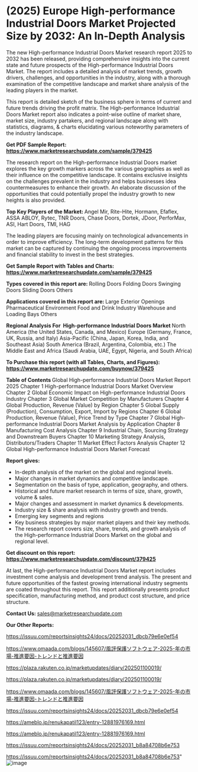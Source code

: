# (2025) Europe High-performance Industrial Doors Market Projected Size by 2032: An In-Depth Analysis

The new High-performance Industrial Doors Market research report 2025 to 2032 has been released, providing comprehensive insights into the current state and future prospects of the High-performance Industrial Doors Market. The report includes a detailed analysis of market trends, growth drivers, challenges, and opportunities in the industry, along with a thorough examination of the competitive landscape and market share analysis of the leading players in the market.

This report is detailed sketch of the business sphere in terms of current and future trends driving the profit matrix. The High-performance Industrial Doors Market report also indicates a point-wise outline of market share, market size, industry partakers, and regional landscape along with statistics, diagrams, &amp; charts elucidating various noteworthy parameters of the industry landscape.

<strong><b>Get PDF Sample Report: <a href=https://www.marketresearchupdate.com/sample/379425>https://www.marketresearchupdate.com/sample/379425</a></b></strong>

The research report on the High-performance Industrial Doors market explores the key growth markers across the various geographies as well as their influence on the competitive landscape. It contains exclusive insights on the challenges prevalent in the industry and helps businesses idea countermeasures to enhance their growth. An elaborate discussion of the opportunities that could potentially propel the industry growth to new heights is also provided.

<strong><b>Top Key Players of the Market:
</b></strong>Angel Mir, Rite-Hite, Hormann, Efaflex, ASSA ABLOY, Rytec, TNR Doors, Chase Doors, Dortek, JDoor, PerforMax, ASI, Hart Doors, TMI, HAG<strong><b>
</b></strong>

The leading players are focusing mainly on technological advancements in order to improve efficiency. The long-term development patterns for this market can be captured by continuing the ongoing process improvements and financial stability to invest in the best strategies.

<strong><b>Get Sample Report with Tables and Charts: <a href=https://www.marketresearchupdate.com/sample/379425>https://www.marketresearchupdate.com/sample/379425</a></b></strong>

<strong><b>Types covered in this report are:
</b></strong>Rolling Doors
Folding Doors
Swinging Doors
Sliding Doors
Others<strong><b>
</b></strong>

<strong><b>Applications covered in this report are:
</b></strong>Large Exterior Openings
Pharmaceutical Environment
Food and Drink Industry
Warehouse and Loading Bays
Others<strong><b>
</b></strong>

<strong><b>Regional Analysis For  High-performance Industrial Doors Market</b></strong><strong><b>
</b></strong>North America (the United States, Canada, and Mexico)
Europe (Germany, France, UK, Russia, and Italy)
Asia-Pacific (China, Japan, Korea, India, and Southeast Asia)
South America (Brazil, Argentina, Colombia, etc.)
The Middle East and Africa (Saudi Arabia, UAE, Egypt, Nigeria, and South Africa)

<strong><b>To Purchase this report (with all Tables, Charts, and Figures): <a href=https://www.marketresearchupdate.com/buynow/379425>https://www.marketresearchupdate.com/buynow/379425</a></b></strong>

<strong><b>Table of Contents</b></strong><strong><b>
</b></strong>Global High-performance Industrial Doors Market Report 2025
Chapter 1 High-performance Industrial Doors Market Overview
Chapter 2 Global Economic Impact on High-performance Industrial Doors Industry
Chapter 3 Global Market Competition by Manufacturers
Chapter 4 Global Production, Revenue (Value) by Region
Chapter 5 Global Supply (Production), Consumption, Export, Import by Regions
Chapter 6 Global Production, Revenue (Value), Price Trend by Type
Chapter 7 Global High-performance Industrial Doors Market Analysis by Application
Chapter 8 Manufacturing Cost Analysis
Chapter 9 Industrial Chain, Sourcing Strategy and Downstream Buyers
Chapter 10 Marketing Strategy Analysis, Distributors/Traders
Chapter 11 Market Effect Factors Analysis
Chapter 12 Global High-performance Industrial Doors Market Forecast

<strong><b>Report gives:</b></strong>

- In-depth analysis of the market on the global and regional levels.
- Major changes in market dynamics and competitive landscape.
- Segmentation on the basis of type, application, geography, and others.
- Historical and future market research in terms of size, share, growth, volume &amp; sales.
- Major changes and assessment in market dynamics &amp; developments.
- Industry size &amp; share analysis with industry growth and trends.
- Emerging key segments and regions
- Key business strategies by major market players and their key methods.
- The research report covers size, share, trends, and growth analysis of the High-performance Industrial Doors Market on the global and regional level.

<strong><b>Get discount on this report: <a href=https://www.marketresearchupdate.com/discount/379425>https://www.marketresearchupdate.com/discount/379425</a></b></strong>

At last, the High-performance Industrial Doors Market report includes investment come analysis and development trend analysis. The present and future opportunities of the fastest growing international industry segments are coated throughout this report. This report additionally presents product specification, manufacturing method, and product cost structure, and price structure.

<strong><b>Contact Us:
</b></strong>sales@marketresearchupdate.com

<strong>Our Other Reports:</strong>

<a href=https://issuu.com/reportsinsights24/docs/20252031_dbcb79e6e0ef54>https://issuu.com/reportsinsights24/docs/20252031_dbcb79e6e0ef54</a>

<a href=https://www.omaada.com/blogs/145607/風評保護ソフトウェア-2025-年の市場-推進要因-トレンドと推進要因>https://www.omaada.com/blogs/145607/風評保護ソフトウェア-2025-年の市場-推進要因-トレンドと推進要因</a>

<a href=https://plaza.rakuten.co.jp/marketupdates/diary/202501100019/>https://plaza.rakuten.co.jp/marketupdates/diary/202501100019/</a>

<a href=https://plaza.rakuten.co.jp/marketupdates/diary/202501100019/>https://plaza.rakuten.co.jp/marketupdates/diary/202501100019/</a>

<a href=https://www.omaada.com/blogs/145607/風評保護ソフトウェア-2025-年の市場-推進要因-トレンドと推進要因>https://www.omaada.com/blogs/145607/風評保護ソフトウェア-2025-年の市場-推進要因-トレンドと推進要因</a>

<a href=https://issuu.com/reportsinsights24/docs/20252031_dbcb79e6e0ef54>https://issuu.com/reportsinsights24/docs/20252031_dbcb79e6e0ef54</a>

<a href=https://ameblo.jp/renukapatil123/entry-12881976169.html>https://ameblo.jp/renukapatil123/entry-12881976169.html</a>

<a href=https://ameblo.jp/renukapatil123/entry-12881976169.html>https://ameblo.jp/renukapatil123/entry-12881976169.html</a>

<a href=https://issuu.com/reportsinsights24/docs/20252031_b8a84708b6e753>https://issuu.com/reportsinsights24/docs/20252031_b8a84708b6e753</a>

<a href=https://issuu.com/reportsinsights24/docs/20252031_b8a84708b6e753>https://issuu.com/reportsinsights24/docs/20252031_b8a84708b6e753</a>"
![image](https://github.com/user-attachments/assets/5d792d6e-0e96-4a01-b55e-38bf969bc549)
